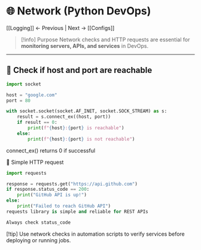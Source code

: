 # 🌐 Network (Python DevOps)

[[Logging]] ← Previous | Next → [[Configs]]

> [!info] Purpose
Network checks and HTTP requests are essential for **monitoring servers, APIs, and services** in DevOps.

---

## 🔹 Check if host and port are reachable
```python
import socket

host = "google.com"
port = 80

with socket.socket(socket.AF_INET, socket.SOCK_STREAM) as s:
    result = s.connect_ex((host, port))
    if result == 0:
        print(f"{host}:{port} is reachable")
    else:
        print(f"{host}:{port} is not reachable")
```

connect_ex() returns 0 if successful

🔹 Simple HTTP request
```python
import requests

response = requests.get("https://api.github.com")
if response.status_code == 200:
    print("GitHub API is up!")
else:
    print("Failed to reach GitHub API")
requests library is simple and reliable for REST APIs

Always check status_code
```


[!tip]
Use network checks in automation scripts to verify services before deploying or running jobs.